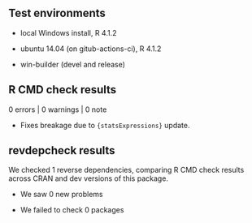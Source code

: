 ## Test environments

* local Windows install, R 4.1.2

* ubuntu 14.04 (on gitub-actions-ci), R 4.1.2

* win-builder (devel and release)

## R CMD check results

0 errors | 0 warnings | 0 note

  - Fixes breakage due to `{statsExpressions}` update.

## revdepcheck results

We checked 1 reverse dependencies, comparing R CMD check results across CRAN and
dev versions of this package.

 * We saw 0 new problems

 * We failed to check 0 packages


